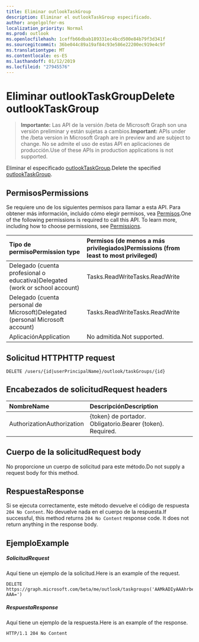 ```yaml
---
title: Eliminar outlookTaskGroup
description: Eliminar el outlookTaskGroup especificado.
author: angelgolfer-ms
localization_priority: Normal
ms.prod: outlook
ms.openlocfilehash: 1ceffb66dbab189331ec4bcd500e84b79f3d341f
ms.sourcegitcommit: 36be044c89a19af84c93e586e22200ec919e4c9f
ms.translationtype: MT
ms.contentlocale: es-ES
ms.lasthandoff: 01/12/2019
ms.locfileid: "27945576"
---
```

# <a name="delete-outlooktaskgroup"></a><span data-ttu-id="df873-103">Eliminar outlookTaskGroup</span><span class="sxs-lookup"><span data-stu-id="df873-103">Delete outlookTaskGroup</span></span>

> <span data-ttu-id="df873-104">**Importante:** Las API de la versión /beta de Microsoft Graph son una versión preliminar y están sujetas a cambios.</span><span class="sxs-lookup"><span data-stu-id="df873-104">**Important:** APIs under the /beta version in Microsoft Graph are in preview and are subject to change.</span></span> <span data-ttu-id="df873-105">No se admite el uso de estas API en aplicaciones de producción.</span><span class="sxs-lookup"><span data-stu-id="df873-105">Use of these APIs in production applications is not supported.</span></span>

<span data-ttu-id="df873-106">Eliminar el especificado [outlookTaskGroup](../resources/outlooktaskgroup.md).</span><span class="sxs-lookup"><span data-stu-id="df873-106">Delete the specified [outlookTaskGroup](../resources/outlooktaskgroup.md).</span></span>
## <a name="permissions"></a><span data-ttu-id="df873-107">Permisos</span><span class="sxs-lookup"><span data-stu-id="df873-107">Permissions</span></span>
<span data-ttu-id="df873-p102">Se requiere uno de los siguientes permisos para llamar a esta API. Para obtener más información, incluido cómo elegir permisos, vea [Permisos](/graph/permissions-reference).</span><span class="sxs-lookup"><span data-stu-id="df873-p102">One of the following permissions is required to call this API. To learn more, including how to choose permissions, see [Permissions](/graph/permissions-reference).</span></span>

|<span data-ttu-id="df873-110">Tipo de permiso</span><span class="sxs-lookup"><span data-stu-id="df873-110">Permission type</span></span>      | <span data-ttu-id="df873-111">Permisos (de menos a más privilegiados)</span><span class="sxs-lookup"><span data-stu-id="df873-111">Permissions (from least to most privileged)</span></span>              |
|:--------------------|:---------------------------------------------------------|
|<span data-ttu-id="df873-112">Delegado (cuenta profesional o educativa)</span><span class="sxs-lookup"><span data-stu-id="df873-112">Delegated (work or school account)</span></span> | <span data-ttu-id="df873-113">Tasks.ReadWrite</span><span class="sxs-lookup"><span data-stu-id="df873-113">Tasks.ReadWrite</span></span>    |
|<span data-ttu-id="df873-114">Delegado (cuenta personal de Microsoft)</span><span class="sxs-lookup"><span data-stu-id="df873-114">Delegated (personal Microsoft account)</span></span> | <span data-ttu-id="df873-115">Tasks.ReadWrite</span><span class="sxs-lookup"><span data-stu-id="df873-115">Tasks.ReadWrite</span></span>    |
|<span data-ttu-id="df873-116">Aplicación</span><span class="sxs-lookup"><span data-stu-id="df873-116">Application</span></span> | <span data-ttu-id="df873-117">No admitida.</span><span class="sxs-lookup"><span data-stu-id="df873-117">Not supported.</span></span> |

## <a name="http-request"></a><span data-ttu-id="df873-118">Solicitud HTTP</span><span class="sxs-lookup"><span data-stu-id="df873-118">HTTP request</span></span>
<!-- { "blockType": "ignored" } -->
```http
DELETE /users/{id|userPrincipalName}/outlook/taskGroups/{id}

```
## <a name="request-headers"></a><span data-ttu-id="df873-119">Encabezados de solicitud</span><span class="sxs-lookup"><span data-stu-id="df873-119">Request headers</span></span>
| <span data-ttu-id="df873-120">Nombre</span><span class="sxs-lookup"><span data-stu-id="df873-120">Name</span></span>       | <span data-ttu-id="df873-121">Descripción</span><span class="sxs-lookup"><span data-stu-id="df873-121">Description</span></span>|
|:---------------|:----------|
| <span data-ttu-id="df873-122">Authorization</span><span class="sxs-lookup"><span data-stu-id="df873-122">Authorization</span></span>  | <span data-ttu-id="df873-p103">{token} de portador. Obligatorio.</span><span class="sxs-lookup"><span data-stu-id="df873-p103">Bearer {token}. Required.</span></span> |

## <a name="request-body"></a><span data-ttu-id="df873-125">Cuerpo de la solicitud</span><span class="sxs-lookup"><span data-stu-id="df873-125">Request body</span></span>
<span data-ttu-id="df873-126">No proporcione un cuerpo de solicitud para este método.</span><span class="sxs-lookup"><span data-stu-id="df873-126">Do not supply a request body for this method.</span></span>

## <a name="response"></a><span data-ttu-id="df873-127">Respuesta</span><span class="sxs-lookup"><span data-stu-id="df873-127">Response</span></span>

<span data-ttu-id="df873-p104">Si se ejecuta correctamente, este método devuelve el código de respuesta `204 No Content`. No devuelve nada en el cuerpo de la respuesta.</span><span class="sxs-lookup"><span data-stu-id="df873-p104">If successful, this method returns `204 No Content` response code. It does not return anything in the response body.</span></span>

## <a name="example"></a><span data-ttu-id="df873-130">Ejemplo</span><span class="sxs-lookup"><span data-stu-id="df873-130">Example</span></span>
##### <a name="request"></a><span data-ttu-id="df873-131">Solicitud</span><span class="sxs-lookup"><span data-stu-id="df873-131">Request</span></span>
<span data-ttu-id="df873-132">Aquí tiene un ejemplo de la solicitud.</span><span class="sxs-lookup"><span data-stu-id="df873-132">Here is an example of the request.</span></span>
<!-- {
  "blockType": "request",
  "name": "delete_outlooktaskgroup"
}-->
```http
DELETE https://graph.microsoft.com/beta/me/outlook/taskgroups('AAMkADIyAAAhrbe-AAA=')
```
##### <a name="response"></a><span data-ttu-id="df873-133">Respuesta</span><span class="sxs-lookup"><span data-stu-id="df873-133">Response</span></span>
<span data-ttu-id="df873-134">Aquí tiene un ejemplo de la respuesta.</span><span class="sxs-lookup"><span data-stu-id="df873-134">Here is an example of the response.</span></span>
<!-- {
  "blockType": "response",
  "truncated": true
} -->
```http
HTTP/1.1 204 No Content
```

<!-- uuid: 8fcb5dbc-d5aa-4681-8e31-b001d5168d79
2015-10-25 14:57:30 UTC -->
<!-- {
  "type": "#page.annotation",
  "description": "Delete outlookTaskGroup",
  "keywords": "",
  "section": "documentation",
  "tocPath": ""
}-->
